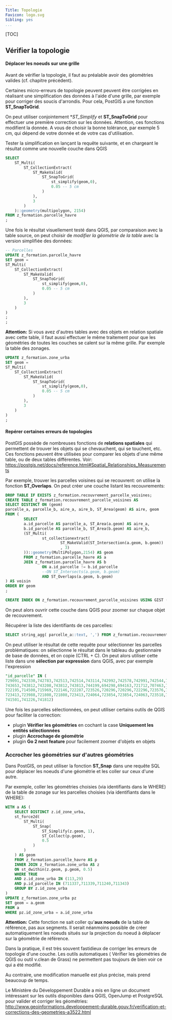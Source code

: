```yaml
---
Title: Topologie
Favicon: logo.svg
Sibling: yes
...
```


[TOC]

## Vérifier la topologie

#### Déplacer les noeuds sur une grille

Avant de vérifier la topologie, il faut au préalable avoir des géométries valides (cf. chapitre précédent).

Certaines micro-erreurs de topologie peuvent peuvent être corrigées en réalisant une simplification des données à l'aide d'une grille, par exemple pour corriger des soucis d'arrondis. Pour cela, PostGIS a une fonction **ST_SnapToGrid**.

On peut utiliser conjointement **ST_Simplify* et **ST_SnapToGrid** pour effectuer une première correction sur les données. Attention, ces fonctions modifient la donnée. A vous de choisir la bonne tolérance, par exemple 5 cm, qui dépend de votre donnée et de votre cas d'utilisation.

Tester la simplification en lançant la requête suivante, et en chargeant le résultat comme une nouvelle couche dans QGIS

```sql
SELECT
    ST_Multi(
        ST_CollectionExtract(
            ST_MakeValid(
                ST_SnapToGrid(
                    st_simplify(geom,0),
                    0.05 -- 5 cm
                )
            ),
            3
        )
    )::geometry(multipolygon, 2154)
FROM z_formation.parcelle_havre
;
```

Une fois le résultat visuellement testé dans QGIS, par comparaison avec la table source, on peut choisir de *modifier la géométrie de la table* avec la version simplifiée des données:

```sql
-- Parcelles
UPDATE z_formation.parcelle_havre
SET geom =
ST_Multi(
    ST_CollectionExtract(
        ST_MakeValid(
            ST_SnapToGrid(
                st_simplify(geom,0),
                0.05 -- 5 cm
            )
        ),
        3
    )
)
;
;
```

**Attention:** Si vous avez d'autres tables avec des objets en relation spatiale avec cette table, il faut aussi effectuer le même traitement pour que les géométries de toutes les couches se calent sur la même grille. Par exemple la table des zonages.

```sql
UPDATE z_formation.zone_urba
SET geom =
ST_Multi(
    ST_CollectionExtract(
        ST_MakeValid(
            ST_SnapToGrid(
                st_simplify(geom,0),
                0.05 -- 5 cm
            )
        ),
        3
    )
)
;
```


#### Repérer certaines erreurs de topologies

PostGIS possède de nombreuses fonctions de **relations spatiales** qui permettent de trouver les objets qui se chevauchent, qui se touchent, etc. Ces fonctions peuvent être utilisées pour comparer les objets d'une même table, ou de deux tables différentes. Voir: https://postgis.net/docs/reference.html#Spatial_Relationships_Measurements

Par exemple, trouver les parcelles voisines qui se recouvrent: on utilise la fonction **ST_Overlaps**. On peut créer une couche listant les recouvrements:


```sql
DROP TABLE IF EXISTS z_formation.recouvrement_parcelle_voisines;
CREATE TABLE z_formation.recouvrement_parcelle_voisines AS
SELECT DISTINCT ON (geom)
parcelle_a, parcelle_b, aire_a, aire_b, ST_Area(geom) AS aire, geom
FROM (
        SELECT
        a.id_parcelle AS parcelle_a, ST_Area(a.geom) AS aire_a,
        b.id_parcelle AS parcelle_b, ST_Area(b.geom) AS aire_b,
        (ST_Multi(
                st_collectionextract(
                        ST_MakeValid(ST_Intersection(a.geom, b.geom))
                        , 3)
        ))::geometry(MultiPolygon,2154) AS geom
        FROM z_formation.parcelle_havre AS a
        JOIN z_formation.parcelle_havre AS b
                ON a.id_parcelle != b.id_parcelle
                --ON ST_Intersects(a.geom, b.geom)
                AND ST_Overlaps(a.geom, b.geom)
) AS voisin
ORDER BY geom
;

CREATE INDEX ON z_formation.recouvrement_parcelle_voisines USING GIST (geom);

```

On peut alors ouvrir cette couche dans QGIS pour zoomer sur chaque objet de recouvrement.

Récupérer la liste des identifiants de ces parcelles:

```sql
SELECT string_agg( parcelle_a::text, ',') FROM z_formation.recouvrement_parcelle_voisines;
```

On peut utiliser le résultat de cette requête pour sélectionner les parcelles problématiques: on sélectionne le résultat dans le tableau du gestionnaire de base de données, et on copie (CTRL + C). On peut alors utiliser cette liste dans une **sélection par expression** dans QGIS, avec par exemple l'expression

```sql
"id_parcelle" IN (
729091,742330,742783,742513,742514,743114,742992,742578,742991,742544,743009,744282,744378,744378,744281,744199,743646,746445,743680,744280,
743653,743812,743208,743812,743813,744199,694298,694163,721712,707463,744412,707907,707069,721715,721715,696325,696372,746305,722156,722555,
722195,714500,715969,722146,722287,723526,720296,720296,722296,723576,723572,723572,723571,724056,723570,723568,740376,722186,724055,714706,
723413,723988,721808,721808,723413,724064,723854,723854,724063,723518,720736,720653,741079,741227,740932,740932,740891,721259,741304,741304,
741501,741226,741812)
```

Une fois les parcelles sélectionnées, on peut utiliser certains outils de QGIS pour faciliter la correction:

* plugin **Vérifier les géométries** en cochant la case **Uniquement les entités sélectionnées**
* plugin **Accrochage de géométrie**
* plugin **Go 2 next feature** pour facilement zoomer d'objets en objets


### Accrocher les géométries sur d'autres géométries

Dans PostGIS, on peut utiliser la fonction **ST_Snap** dans une requête SQL pour déplacer les noeuds d'une géométrie et les coller sur ceux d'une autre.

Par exemple, coller les géométries choisies (via identifiants dans le WHERE) de la table de zonage sur les parcelles choisies (via identifiants dans le WHERE):

```sql
WITH a AS (
    SELECT DISTINCT z.id_zone_urba,
    st_force2d(
        ST_Multi(
            ST_Snap(
                ST_Simplify(z.geom, 1),
                ST_Collect(p.geom),
                0.5
            )
        )
    ) AS geom
    FROM z_formation.parcelle_havre AS p
    INNER JOIN z_formation.zone_urba AS z
    ON st_dwithin(z.geom, p.geom, 0.5)
    WHERE TRUE
    AND z.id_zone_urba IN (113,29)
    AND p.id_parcelle IN (711337,711339,711240,711343)
    GROUP BY z.id_zone_urba
)
UPDATE z_formation.zone_urba pz
SET geom = a.geom
FROM a
WHERE pz.id_zone_urba = a.id_zone_urba
```

**Attention:** Cette fonction ne sait coller qu'**aux noeuds** de la table de référence, pas aux segments. Il serait néanmoins possible de créer automatiquement les noeuds situés sur la projection du noeud à déplacer sur la géométrie de référence.

Dans la pratique, il est très souvent fastidieux de corriger les erreurs de topologie d'une couche. Les outils automatiques ( Vérifier les géométries de QGIS ou outil v.clean de Grass) ne permettent pas toujours de bien voir ce qui a été modifié.

Au contraire, une modification manuelle est plus précise, mais prend beaucoup de temps.

Le Ministère du Développement Durable a mis en ligne un document intéressant sur les outils disponibles dans QGIS, OpenJump et PostgreSQL pour valider et corriger les géométries: http://www.geoinformations.developpement-durable.gouv.fr/verification-et-corrections-des-geometries-a3522.html
